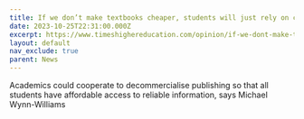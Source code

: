 ```yaml
---
title: If we don’t make textbooks cheaper, students will just rely on chatbots
date: 2023-10-25T22:31:00.000Z
excerpt: https://www.timeshighereducation.com/opinion/if-we-dont-make-textbooks-cheaper-students-will-just-rely-chatbots
layout: default
nav_exclude: true
parent: News
---
```

Academics could cooperate to decommercialise publishing so that all students have affordable access to reliable information, says Michael Wynn-Williams
